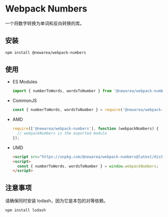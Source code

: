 # Webpack Numbers

一个将数字转换为单词和反向转换的库。

## 安装

```bash
npm install @newarea/webpack-numbers
```

## 使用

- ES Modules

  ```javascript
  import { numberToWords, wordsToNumber } from '@newarea/webpack-numbers';
  ```

- CommonJS

  ```javascript
  const { numberToWords, wordsToNumber } = require('@newarea/webpack-numbers');
  ```

- AMD

  ```javascript
  require(['@newarea/webpack-numbers'], function (webpackNumbers) {
    // webpackNumbers is the exported module
  });
  ```

- UMD

  ```html
  <script src="https://unpkg.com/@newarea/webpack-numbers@latest/dist/webpack-numbers.min.js"></script>
  <script>
    const { numberToWords, wordsToNumber } = window.webpackNumbers;
  </script>
  ```

## 注意事项

请确保同时安装 lodash，因为它是本包的对等依赖。

  ```bash
  npm install lodash
  ```

